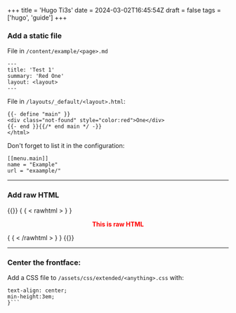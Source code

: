+++
title = 'Hugo Ti3s'
date = 2024-03-02T16:45:54Z
draft = false
tags = ['hugo', 'guide']
+++
### Add a static file

File in `/content/example/<page>.md`
```
---
title: 'Test 1'
summary: 'Red One'
layout: <layout>
---
```

File in `/layouts/_default/<layout>.html`:

```
{{- define "main" }}
<div class="not-found" style="color:red">One</div>
{{- end }}{{/* end main */ -}}
</html>
```

Don't forget to list it in the configuration:
```
[[menu.main]]
name = "Example"
url = "exaample/"
```
---
### Add raw HTML
{{<rawhtml>}}
{ { < rawhtml > } }
<p align="center" style="color: red;"><strong>This is raw HTML</strong></p>
{ { < /rawhtml > } }
{{</rawhtml>}}

---

### Center the frontface:

Add a CSS file to `/assets/css/extended/<anything>.css` with:

```.first-entry {
text-align: center;
min-height:3em;
}```
